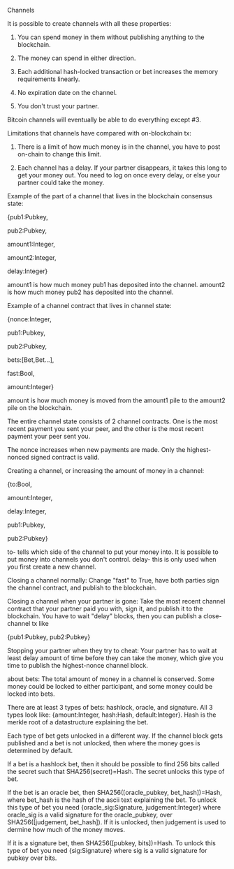 Channels

It is possible to create channels with all these properties:

1) You can spend money in them without publishing anything to the blockchain.

2) The money can spend in either direction.
3) Each additional hash-locked transaction or bet increases the memory requirements linearly.

4) No expiration date on the channel.

5) You don't trust your partner.

Bitcoin channels will eventually be able to do everything except #3.

Limitations that channels have compared with on-blockchain tx:

1) There is a limit of how much money is in the channel, you have to post on-chain to change this limit.

2) Each channel has a delay. If your partner disappears, it takes this long to get your money out. You need to log on once every delay, or else your partner could take the money. 

Example of the part of a channel that lives in the blockchain consensus state:

{pub1:Pubkey,

pub2:Pubkey,

amount1:Integer,

amount2:Integer,

delay:Integer}

amount1 is how much money pub1 has deposited into the channel. amount2 is how much money pub2 has deposited into the channel.

Example of a channel contract that lives in channel state:

{nonce:Integer,

pub1:Pubkey,

pub2:Pubkey,

bets:[Bet,Bet...],

fast:Bool,

amount:Integer}

amount is how much money is moved from the amount1 pile to the amount2 pile on the blockchain. 

The entire channel state consists of 2 channel contracts. One is the most recent payment you sent your peer, and the other is the most recent payment your peer sent you.

The nonce increases when new payments are made. Only the highest-nonced signed contract is valid.

Creating a channel, or increasing the amount of money in a channel:

{to:Bool,

amount:Integer,

delay:Integer,

pub1:Pubkey,

pub2:Pubkey}

to- tells which side of the channel to put your money into. It is possible to put money into channels you don't control.
delay- this is only used when you first create a new channel. 

Closing a channel normally:
Change "fast" to True, have both parties sign the channel contract, and publish to the blockchain.

Closing a channel when your partner is gone:
Take the most recent channel contract that your partner paid you with, sign it, and publish it to the blockchain. You have to wait "delay" blocks, then you can publish a close-channel tx like

{pub1:Pubkey,
pub2:Pubkey}

Stopping your partner when they try to cheat:
Your partner has to wait at least delay amount of time before they can take the money, which give you time to publish the highest-nonce channel block.

about bets:
The total amount of money in a channel is conserved. Some money could be locked to either participant, and some money could be locked into bets.

There are at least 3 types of bets: hashlock, oracle, and signature. All 3 types look like: {amount:Integer, hash:Hash, default:Integer}.
Hash is the merkle root of a datastructure explaining the bet.

Each type of bet gets unlocked in a different way. If the channel block gets published and a bet is not unlocked, then where the money goes is determined by default.

If a bet is a hashlock bet, then it should be possible to find 256 bits called the secret such that SHA256(secret)=Hash. The secret unlocks this type of bet.

If the bet is an oracle bet, then SHA256([oracle_pubkey, bet_hash])=Hash, where bet_hash is the hash of the ascii text explaining the bet. To unlock this type of bet you need {oracle_sig:Signature, judgement:Integer} where oracle_sig is a valid signature for the oracle_pubkey, over SHA256([judgement, bet_hash]). If it is unlocked, then judgement is used to dermine how much of the money moves.

If it is a signature bet, then SHA256([pubkey, bits])=Hash.
To unlock this type of bet you need {sig:Signature} where sig is a valid signature for pubkey over bits.
